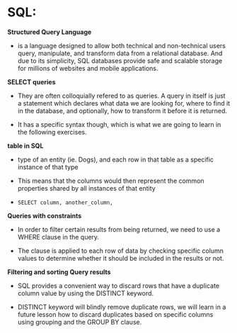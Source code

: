 # SQL:

**Structured Query Language** 

- is a language designed to allow both technical and non-technical users query, manipulate, and transform data from a relational database. And due to its simplicity, SQL databases provide safe and scalable storage for millions of websites and mobile applications.

**SELECT queries**

- They are often colloquially refered to as queries. A query in itself is just a statement which declares what data we are looking for, where to find it in the database, and optionally, how to transform it before it is returned. 

- It has a specific syntax though, which is what we are going to learn in the following exercises.

**table in SQL**

- type of an entity (ie. Dogs), and each row in that table as a specific instance of that type

- This means that the columns would then represent the common properties shared by all instances of that entity 

- `SELECT column, another_column,`

**Queries with constraints**

- In order to filter certain results from being returned, we need to use a WHERE clause in the query. 

- The clause is applied to each row of data by checking specific column values to determine whether it should be included in the results or not.

**Filtering and sorting Query results**

- SQL provides a convenient way to discard rows that have a duplicate column value by using the DISTINCT keyword.

- DISTINCT keyword will blindly remove duplicate rows, we will learn in a future lesson how to discard duplicates based on specific columns using grouping and the GROUP BY clause.
